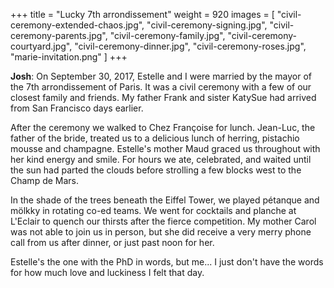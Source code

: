 +++
title = "Lucky 7th arrondissement"
weight = 920
images = [
  "civil-ceremony-extended-chaos.jpg",
  "civil-ceremony-signing.jpg",
  "civil-ceremony-parents.jpg",
  "civil-ceremony-family.jpg",
  "civil-ceremony-courtyard.jpg",
  "civil-ceremony-dinner.jpg",
  "civil-ceremony-roses.jpg",
  "marie-invitation.png"
]
+++

**Josh**: On September 30, 2017, Estelle and I were married by the mayor of the 7th arrondissement of Paris. It was a civil ceremony with a few of our closest family and friends. My father Frank and sister KatySue had arrived from San Francisco days earlier.

After the ceremony we walked to Chez Françoise for lunch. Jean-Luc, the father of the bride, treated us to a delicious lunch of herring, pistachio mousse and champagne. Estelle's mother Maud graced us throughout with her kind energy and smile. For hours we ate, celebrated, and waited until the sun had parted the clouds before strolling a few blocks west to the Champ de Mars.

In the shade of the trees beneath the Eiffel Tower, we played pétanque and mölkky in rotating co-ed teams. We went for cocktails and planche at L'Eclair to quench our thirsts after the fierce competition. My mother Carol was not able to join us in person, but she did receive a very merry phone call from us after dinner, or just past noon for her.

Estelle's the one with the PhD in words, but me... I just don't have the words for how much love and luckiness I felt that day.
